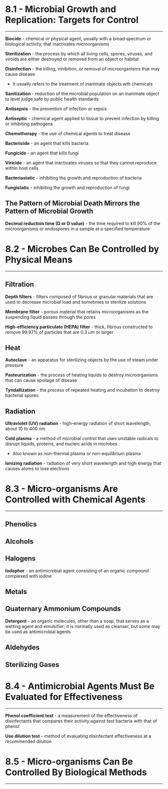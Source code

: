 # 8.1 - Microbial Growth and Replication: Targets for Control

---

**Biocide** - chemical or physical agent, usually with a broad spectrum or biological activity, that inactivates microorganisms

**Sterilization** - the process by which all living cells, spores, viruses, and viroids are either destroyed or removed from an object or habitat

**Disinfection** - the killing, inhibition, or removal of microorganisms that may cause disease
- It usually refers to the treatment of inanimate objects wth chemicals

**Sanitization** - reduction of the microbial population on an inanimate object to level judge safe by public health standards

**Antisepsis** - the prevention of infection or sepsis

**Antiseptic** - chemical agent applied to tissue to prevent infection by killing or inhibiting pathogens

**Chemotherapy** - the use of chemical agents to treat disease

**Bactericide** - an agent that kills bacteria

**Fungicide** - an agent that kills fungi

**Viricide** - an agent that inactivates viruses so that they cannot reproduce within host cells

**Bacteriastatic** - inhibiting the growth and reproduction of bacteria

**Fungistatic** - inhibiting the growth and reproduction of fungi





## The Pattern of Microbial Death Mirrors the Pattern of Microbial Growth

**Decimal reduction time (D or D value)** - the time required to kill 90% of the microorganisms or endospores in a sample at a specified temperature





# 8.2 - Microbes Can Be Controlled by Physical Means

---
## Filtration

**Depth filters** - filters composed of fibrous or granular materials that are used to decrease microbial load and sometimes to sterilize solutions

**Membrane filter** - porous material that retains microorganisms as the suspending liquid passes through the pores

**High-efficiency particulate (HEPA) filter** - thick, fibrous constructed to remove 99.97% of particles that are 0.3 um or larger



## Heat

**Autoclave** - an apparatus for sterilizing objects by the use of steam under pressure

**Pasteurization** - the process of heating liquids to destroy microorganisms that can cause spoilage of disease

**Tyndallization** - the process of repeated heating and incubation to destroy bacterial spores



## Radiation

**Ultraviolet (UV) radiation** - high-energy radiation of short wavelength, about 10 to 400 nm

**Cold plasma** - a method of microbial control that uses unstable radicals to disrupt liquids, proteins, and nucleic acids in microbes
- Also known as non-thermal plasma or non-equilibrium plasma

**Ionizing radiation** - radiation of very short wavelength and high energy that causes atoms to lose electrons




# 8.3 - Micro-organisms Are Controlled with Chemical Agents

---
## Phenolics
## Alcohols
## Halogens

**Iodophor** - an antimicrobial agent consisting of an organic compound complexed with iodine


## Metals
## Quaternary Ammonium Compounds

**Detergent** - an organic molecules, other than a soap, that serves as a wetting agent and emulsifier; it is normally used as cleanser, but some may be used as antimicrobial agents


## Aldehydes
## Sterilizing Gases

# 8.4 - Antimicrobial Agents Must Be Evaluated for Effectiveness

---

**Phenol coefficient test** - a measurement of the effectiveness of disinfectants that compares their activity against test bacteria with that of phenol

**Use dilution test** - method of evaluating disinfectant effectiveness at a recommended dilution


# 8.5 - Micro-organisms Can Be Controlled By Biological Methods

---

